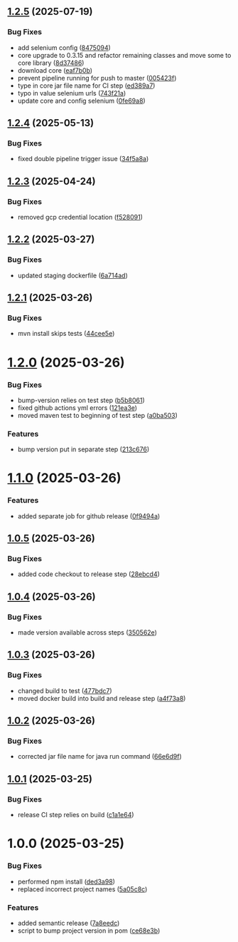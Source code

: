 ## [1.2.5](https://github.com/deepthought42/PageBuilder/compare/v1.2.4...v1.2.5) (2025-07-19)


### Bug Fixes

* add selenium config ([8475094](https://github.com/deepthought42/PageBuilder/commit/8475094d2650735e715819d60222f88524234b84))
* core upgrade to 0.3.15 and refactor remaining classes and move some to core library ([8d37486](https://github.com/deepthought42/PageBuilder/commit/8d374869b7b4a644d07e1c78b1e20c4bfec3f65b))
* download core ([eaf7b0b](https://github.com/deepthought42/PageBuilder/commit/eaf7b0baac6ce05f9f76e9a8e7fcea6c192aab8d))
* prevent pipeline running for push to master ([005423f](https://github.com/deepthought42/PageBuilder/commit/005423fd4f10b1ad22de40d9bec40b66244568f9))
* type in core jar file name for CI step ([ed389a7](https://github.com/deepthought42/PageBuilder/commit/ed389a780ca17821432fde3e3e7782ccbf25b7b6))
* typo in value selenium urls ([743f21a](https://github.com/deepthought42/PageBuilder/commit/743f21ab445e845a3be87ad2e16f9291635d6116))
* update core and config selenium ([0fe69a8](https://github.com/deepthought42/PageBuilder/commit/0fe69a889d92d6f2b335d8ea1df374b70cf4bb57))

## [1.2.4](https://github.com/deepthought42/PageBuilder/compare/v1.2.3...v1.2.4) (2025-05-13)


### Bug Fixes

* fixed double pipeline trigger issue ([34f5a8a](https://github.com/deepthought42/PageBuilder/commit/34f5a8a462b8ad6abac95a461d5d7508a07b7cfc))

## [1.2.3](https://github.com/deepthought42/PageBuilder/compare/v1.2.2...v1.2.3) (2025-04-24)


### Bug Fixes

* removed gcp credential location ([f528091](https://github.com/deepthought42/PageBuilder/commit/f5280918b4873eb199efc5335178303efe6bc43d))

## [1.2.2](https://github.com/deepthought42/PageBuilder/compare/v1.2.1...v1.2.2) (2025-03-27)


### Bug Fixes

* updated staging dockerfile ([6a714ad](https://github.com/deepthought42/PageBuilder/commit/6a714ad9b77adb6c08ad7c48763db6faefc5cb21))

## [1.2.1](https://github.com/deepthought42/PageBuilder/compare/v1.2.0...v1.2.1) (2025-03-26)


### Bug Fixes

* mvn install skips tests ([44cee5e](https://github.com/deepthought42/PageBuilder/commit/44cee5eb3bbef391fa90decf293cd96443d2fb74))

# [1.2.0](https://github.com/deepthought42/PageBuilder/compare/v1.1.0...v1.2.0) (2025-03-26)


### Bug Fixes

* bump-version relies on test step ([b5b8061](https://github.com/deepthought42/PageBuilder/commit/b5b8061326e980af019e8e3d7ab414888c5b073e))
* fixed github actions yml errors ([121ea3e](https://github.com/deepthought42/PageBuilder/commit/121ea3e889cb2eda1e53f1eb4f1f3b0e1ac8c08c))
* moved maven test to beginning of test step ([a0ba503](https://github.com/deepthought42/PageBuilder/commit/a0ba503d087b3242d982393c1ad26f318ae74f46))


### Features

* bump version put in separate step ([213c676](https://github.com/deepthought42/PageBuilder/commit/213c676c202809bf4bc6d94960ad8381ad03045f))

# [1.1.0](https://github.com/deepthought42/PageBuilder/compare/v1.0.5...v1.1.0) (2025-03-26)


### Features

* added separate job for github release ([0f9494a](https://github.com/deepthought42/PageBuilder/commit/0f9494a97c3653787da4d44b3a4da9f5758b5b98))

## [1.0.5](https://github.com/deepthought42/PageBuilder/compare/v1.0.4...v1.0.5) (2025-03-26)


### Bug Fixes

* added code checkout to release step ([28ebcd4](https://github.com/deepthought42/PageBuilder/commit/28ebcd4ee0239820184a8a03a67007525e338f49))

## [1.0.4](https://github.com/deepthought42/PageBuilder/compare/v1.0.3...v1.0.4) (2025-03-26)


### Bug Fixes

* made version available across steps ([350562e](https://github.com/deepthought42/PageBuilder/commit/350562e23870c4a77664e59d49335cdf3615a3e2))

## [1.0.3](https://github.com/deepthought42/PageBuilder/compare/v1.0.2...v1.0.3) (2025-03-26)


### Bug Fixes

* changed build to test ([477bdc7](https://github.com/deepthought42/PageBuilder/commit/477bdc771d72bf836fdc6333ac2d7560a5ae4d6c))
* moved docker build into build and release step ([a4f73a8](https://github.com/deepthought42/PageBuilder/commit/a4f73a84f06d843786b8338c2bdd29b31dd3a553))

## [1.0.2](https://github.com/deepthought42/PageBuilder/compare/v1.0.1...v1.0.2) (2025-03-26)


### Bug Fixes

* corrected jar file name for java run command ([66e6d9f](https://github.com/deepthought42/PageBuilder/commit/66e6d9f1326de81d90f210e1ce8790dc5ff4938c))

## [1.0.1](https://github.com/deepthought42/PageBuilder/compare/v1.0.0...v1.0.1) (2025-03-25)


### Bug Fixes

* release CI step relies on build ([c1a1e64](https://github.com/deepthought42/PageBuilder/commit/c1a1e64bc52695438d962664a1edba12d64c2a65))

# 1.0.0 (2025-03-25)


### Bug Fixes

* performed npm install ([ded3a98](https://github.com/deepthought42/PageBuilder/commit/ded3a983452730f958266fadfd0a98f54d3c6f57))
* replaced incorrect project names ([5a05c8c](https://github.com/deepthought42/PageBuilder/commit/5a05c8c07078e029f0782977f27857d091d24dac))


### Features

* added semantic release ([7a8eedc](https://github.com/deepthought42/PageBuilder/commit/7a8eedc226cfae55477dbebca53db44924ac9605))
* script to bump project version in pom ([ce68e3b](https://github.com/deepthought42/PageBuilder/commit/ce68e3beeadab48efb67aaae2f19736e84d256b6))
